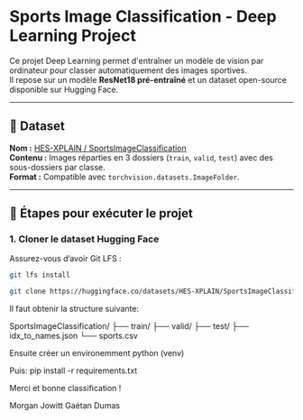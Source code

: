 # Sports Image Classification - Deep Learning Project

Ce projet Deep Learning permet d'entraîner un modèle de vision par ordinateur pour classer automatiquement des images sportives.  
Il repose sur un modèle **ResNet18 pré-entraîné** et un dataset open-source disponible sur Hugging Face.

---

## 🔗 Dataset

**Nom :** [HES-XPLAIN / SportsImageClassification](https://huggingface.co/datasets/HES-XPLAIN/SportsImageClassification)  
**Contenu :** Images réparties en 3 dossiers (`train`, `valid`, `test`) avec des sous-dossiers par classe.  
**Format :** Compatible avec `torchvision.datasets.ImageFolder`.

---

## 🚀 Étapes pour exécuter le projet

### 1. Cloner le dataset Hugging Face

Assurez-vous d’avoir Git LFS :

```bash
git lfs install

git clone https://huggingface.co/datasets/HES-XPLAIN/SportsImageClassification

```
Il faut obtenir la structure suivante:

SportsImageClassification/
├── train/
├── valid/
├── test/
├── idx_to_names.json
└── sports.csv

Ensuite créer un environemment python (venv)

Puis: pip install -r requirements.txt


Merci et bonne classification !

Morgan Jowitt Gaétan Dumas